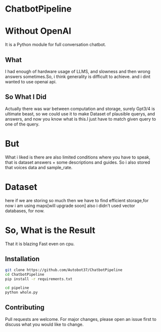 # ChatbotPipeline
# Without OpenAI

It is a Python module for full conversation chatbot.

## What
I had enough of hardware usage of LLMS, and slowness and then wrong answers sometimes.So, i think generality is difficult to achieve.
and i dint wanted to use openai api.

## So What I Did
Actually there was war between computation and storage, surely Gpt3/4 is ultimate beast, so we could use it to make Dataset of plausible querys, and answers, and now you know what is this.I just have to match given query to one of the query.

# But
What i liked is there are also limited conditions where you have to speak, that is dataset answers + some descriptions and guides.
So i also stored that voices data and sample_rate.

# Dataset
here if we are storing so much then we have to find efficient storage,for now i am using maps[will upgrade soon] also i didn't used vector databases, for now.

# So, What is the Result
That it is blazing Fast even on cpu.

   
## Installation
```bash
git clone https://github.com/Autobot37/ChatbotPipeline
cd ChatbotPipeline
pip install -r requirements.txt

cd pipeline
python whole.py
```
## Contributing

Pull requests are welcome. For major changes, please open an issue first
to discuss what you would like to change.
